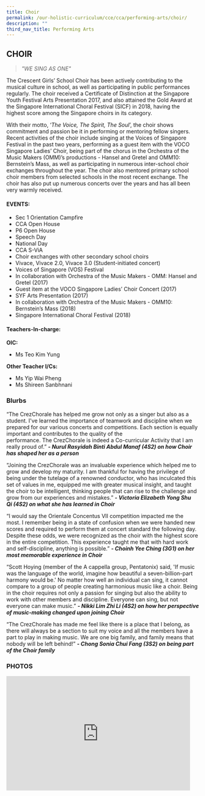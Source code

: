 ```yaml
---
title: Choir
permalink: /our-holistic-curriculum/cce/cca/performing-arts/choir/
description: ""
third_nav_title: Performing Arts
---
```

## **CHOIR**

>*"WE SING AS ONE"*

The Crescent Girls’ School Choir has been actively contributing to the musical culture in school, as well as participating in public performances regularly. The choir received a Certificate of Distinction at the Singapore Youth Festival Arts Presentation 2017, and also attained the Gold Award at the Singapore International Choral Festival (SICF) in 2018, having the highest score among the Singapore choirs in its category.

With their motto, ‘_The Voice, The Spirit, The Soul_’, the choir shows commitment and passion be it in performing or mentoring fellow singers. Recent activities of the choir include singing at the Voices of Singapore Festival in the past two years, performing as a guest item with the VOCO Singapore Ladies’ Choir, being part of the chorus in the Orchestra of the Music Makers (OMM)’s productions - Hansel and Gretel and OMM10: Bernstein’s Mass, as well as participating in numerous inter-school choir exchanges throughout the year. The choir also mentored primary school choir members from selected schools in the most recent exchange. The choir has also put up numerous concerts over the years and has all been very warmly received.


#### **EVENTS:**
*   Sec 1 Orientation Campfire  
*   CCA Open House
*   P6 Open House
*   Speech Day
*   National Day
*   CCA S-ViA
*   Choir exchanges with other secondary school choirs  
*   Vivace, Vivace 2.0, Vivace 3.0 (Student-initiated concert)  
*   Voices of Singapore (VOS) Festival  
*   In collaboration with Orchestra of the Music Makers - OMM: Hansel and Gretel (2017)  
*   Guest item at the VOCO Singapore Ladies’ Choir Concert (2017)
*   SYF Arts Presentation (2017)  
*   In collaboration with Orchestra of the Music Makers - OMM10: Bernstein’s Mass (2018)  
*   Singapore International Choral Festival (2018)


#### **Teachers-In-charge:**

**OIC:**  
* Ms Teo Kim Yung 
  
**Other Teacher I/Cs:**  
* Ms Yip Wai Pheng
* Ms Shireen Sanbhnani



### **Blurbs**
“The CrezChorale has helped me grow not only as a singer but also as a student. I've learned the importance of teamwork and discipline when we prepared for our various concerts and competitions. Each section is equally important and contributes to the quality of the performance. The CrezChorale is indeed a Co-curricular Activity that I am really proud of.”
***- Nurul Rasyidah Binti Abdul Manaf (4S2) on how Choir has shaped her as a person***

“Joining the CrezChorale was an invaluable experience which helped me to grow and develop my maturity. I am thankful for having the privilege of being under the tutelage of a renowned conductor, who has inculcated this set of values in me, equipped me with greater musical insight, and taught the choir to be intelligent, thinking people that can rise to the challenge and grow from our experiences and mistakes.”
***- Victoria Elizabeth Yong Shu Qi (4S2) on what she has learned in Choir***

“I would say the Orientale Concentus VII competition impacted me the most. I remember being in a state of confusion when we were handed new scores and required to perform them at concert standard the following day. Despite these odds, we were recognized as the choir with the highest score in the entire competition. This experience taught me that with hard work and self-discipline, anything is possible.”
***- Choinh Yee Ching (3G1) on her most memorable experience in Choir***

“Scott Hoying (member of the A cappella group, Pentatonix) said, 'If music was the language of the world, imagine how beautiful a seven-billion-part harmony would be.' No matter how well an individual can sing, it cannot compare to a group of people creating harmonious music like a choir. Being in the choir requires not only a passion for singing but also the ability to work with other members and discipline. Everyone can sing, but not everyone can make music.”
***- Nikki Lim Zhi Li (4S2) on how her perspective of music-making changed upon joining Choir***

“The CrezChorale has made me feel like there is a place that I belong, as there will always be a section to suit my voice and all the members have a part to play in making music. We are one big family, and family means that nobody will be left behind!”
***- Chong Sonia Chui Fang (3S2) on being part of the Choir family***


### **PHOTOS** ###

<iframe src="https://docs.google.com/presentation/d/e/2PACX-1vQGe75O-9a5xYW2Ql0Xxo2-hsoHA0fYKzjVx33xfO-Ef-Vcib8jjvrbLlJCicg9Src34mloCFQ-G8Dl/embed?start=true&loop=true&delayms=3000" frameborder="0" width="480" height="299" allowfullscreen="true"></iframe>